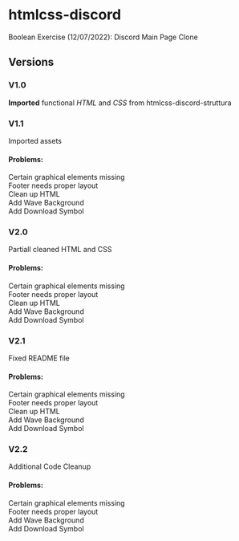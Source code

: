 # htmlcss-discord

Boolean Exercise (12/07/2022): Discord Main Page Clone

## Versions
### V1.0

**Imported** functional *HTML* and *CSS* from htmlcss-discord-struttura

### V1.1

Imported assets

#### Problems: 

Certain graphical elements missing  
Footer needs proper layout  
Clean up HTML  
Add Wave Background  
Add Download Symbol  

### V2.0

Partiall cleaned HTML and CSS

#### Problems: 

Certain graphical elements missing  
Footer needs proper layout  
Clean up HTML  
Add Wave Background  
Add Download Symbol  

### V2.1

Fixed README file

#### Problems: 

Certain graphical elements missing  
Footer needs proper layout  
Clean up HTML  
Add Wave Background  
Add Download Symbol  

### V2.2

Additional Code Cleanup

#### Problems: 

Certain graphical elements missing  
Footer needs proper layout   
Add Wave Background  
Add Download Symbol  